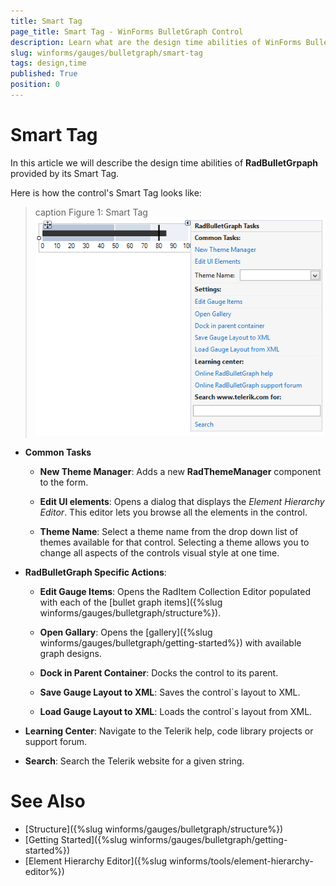 ```yaml
---
title: Smart Tag
page_title: Smart Tag - WinForms BulletGraph Control
description: Learn what are the design time abilities of WinForms BulletGraph provided by its Smart Tag.
slug: winforms/gauges/bulletgraph/smart-tag
tags: design,time
published: True
position: 0
---
```


# Smart Tag

In this article we will describe the design time abilities of __RadBulletGrpaph__ provided by its Smart Tag. 

Here is how the control's Smart Tag looks like:

>caption Figure 1: Smart Tag
![radbulletgraph design time 001](images/radbulletgraph-design-time001.png)

* __Common Tasks__

	* __New Theme Manager__: Adds a new __RadThemeManager__ component to the form.

	* __Edit UI elements__: Opens a dialog that displays the *Element Hierarchy Editor*. This editor lets you browse all the elements in the control.

	* __Theme Name__: Select a theme name from the drop down list of themes available for that control. Selecting a theme allows you to change all aspects of the controls visual style at one time.

* __RadBulletGraph Specific Actions__:

	* __Edit Gauge Items__: Opens the RadItem Collection Editor populated with each of the [bullet grаph items]({%slug winforms/gauges/bulletgraph/structure%}).
	
	* __Open Gallary__: Opens the [gallery]({%slug winforms/gauges/bulletgraph/getting-started%}) with available graph designs.
	
	* __Dock in Parent Container__: Docks the control to its parent.
	
	* __Save Gauge Layout to XML__: Saves the control`s layout to XML.

	* __Load Gauge Layout to XML__: Loads the control`s layout from XML.
	
* __Learning Center__: Navigate to the Telerik help, code library projects or support forum.

* __Search__: Search the Telerik website for a given string.

# See Also

* [Structure]({%slug winforms/gauges/bulletgraph/structure%})
* [Getting Started]({%slug winforms/gauges/bulletgraph/getting-started%})
* [Element Hierarchy Editor]({%slug winforms/tools/element-hierarchy-editor%})